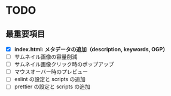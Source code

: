 # TODO

## 最重要項目
- [x] **index.html: メタデータの追加（description, keywords, OGP）**
- [ ] サムネイル画像の容量削減
- [ ] サムネイル画像クリック時のポップアップ
- [ ] マウスオーバー時のプレビュー
- [ ] eslint の設定と scripts の追加
- [ ] prettier の設定と scripts の追加
